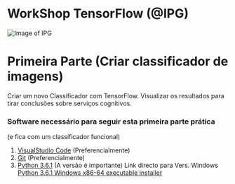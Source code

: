 # WorkShop TensorFlow (@IPG)
![Image of IPG](https://github.com/daeynasvistas/WorkShop_Xamarin/blob/Vers.01/AppIPG/AppIPG.Android/Resources/drawable/IPG_M.jpg?raw=true)

# Primeira Parte (Criar classificador de imagens)
Criar um novo Classificador com TensorFlow. Visualizar os resultados para tirar conclusões sobre serviços cognitivos.

### Software necessário para seguir esta primeira parte prática 
(e fica com um classificador funcional)

1. [VisualStudio Code](https://code.visualstudio.com/) (Preferencialmente)
2. [Git](https://git-scm.com/download/win/) (Preferencialmente)
3. [Python 3.6.1](https://www.python.org/downloads/release/python-361/) (A versão é importante)
   Link directo para Vers. Windows [Python 3.6.1 Windows x86-64 executable installer](https://www.python.org/ftp/python/3.6.1/python-3.6.1-amd64.exe)



